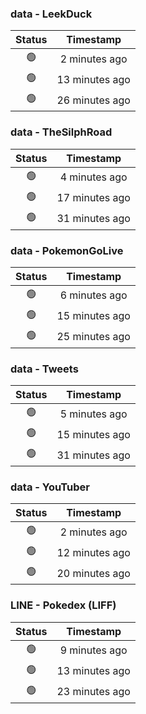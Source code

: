 ### data - LeekDuck
| Status | Timestamp |
|:------:|:---------:|
| 🟢 | 2 minutes ago |
| 🟢 | 13 minutes ago |
| 🟢 | 26 minutes ago |

### data - TheSilphRoad
| Status | Timestamp |
|:------:|:---------:|
| 🟢 | 4 minutes ago |
| 🟢 | 17 minutes ago |
| 🟢 | 31 minutes ago |

### data - PokemonGoLive
| Status | Timestamp |
|:------:|:---------:|
| 🟢 | 6 minutes ago |
| 🟢 | 15 minutes ago |
| 🟢 | 25 minutes ago |

### data - Tweets
| Status | Timestamp |
|:------:|:---------:|
| 🟢 | 5 minutes ago |
| 🟢 | 15 minutes ago |
| 🟢 | 31 minutes ago |

### data - YouTuber
| Status | Timestamp |
|:------:|:---------:|
| 🟢 | 2 minutes ago |
| 🟢 | 12 minutes ago |
| 🟢 | 20 minutes ago |

### LINE - Pokedex (LIFF)
| Status | Timestamp |
|:------:|:---------:|
| 🟢 | 9 minutes ago |
| 🟢 | 13 minutes ago |
| 🟢 | 23 minutes ago |

